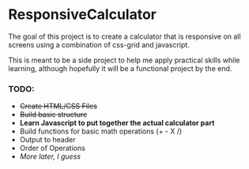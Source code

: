 # ResponsiveCalculator

The goal of this project is to create a calculator that is responsive on all screens using a combination of css-grid and javascript.

This is meant to be a side project to help me apply practical skills while learning, although hopefully it will be a functional project by the end.

### TODO:
* ~~Create HTML/CSS Files~~
* ~~Build basic structure~~
* **Learn Javascript to put together the actual calculator part**
* Build functions for basic math operations (+ - X /)
* Output to header
* Order of Operations
* *More later, I guess*